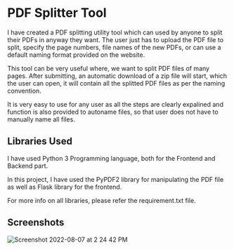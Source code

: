 
# PDF Splitter Tool

I have created a PDF splitting utility tool which can used by anyone to split
their PDFs in anyway they want. The user just has to upload the PDF file to split, specify the page numbers,
file names of the new PDFs, or can use a default naming format provided on the website.

This tool can be very useful where, we want to split PDF files of many pages.
After submitting, an automatic download of a zip file will start, which the user can open,
it will contain all the splitted PDF files as per the naming convention.

It is very easy to use for any user as all the steps are clearly expalined
and function is also provided to autoname files, so that user does not have to manually name all files.


## Libraries Used

I have used Python 3 Programming language, both for the Frontend and Backend part.

In this project, I have used the PyPDF2 library for manipulating the PDF file as well as Flask library for the frontend.

For more info on all libraries, please refer the requirement.txt file.

## Screenshots

![Screenshot 2022-08-07 at 2 24 42 PM](https://user-images.githubusercontent.com/77913961/183283414-15638a84-6656-4140-8b74-f6045313b167.png)
